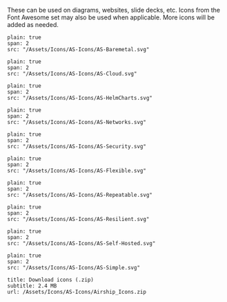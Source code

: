These can be used on diagrams, websites, slide decks, etc. Icons from the Font Awesome set may also be used when applicable. More icons will be added as needed. 

```image
plain: true
span: 2
src: "/Assets/Icons/AS-Icons/AS-Baremetal.svg"
```

```image
plain: true
span: 2
src: "/Assets/Icons/AS-Icons/AS-Cloud.svg"
```

```image
plain: true
span: 2
src: "/Assets/Icons/AS-Icons/AS-HelmCharts.svg"
```

```image
plain: true
span: 2
src: "/Assets/Icons/AS-Icons/AS-Networks.svg"
```

```image
plain: true
span: 2
src: "/Assets/Icons/AS-Icons/AS-Security.svg"
```

```image
plain: true
span: 2
src: "/Assets/Icons/AS-Icons/AS-Flexible.svg"
```

```image
plain: true
span: 2
src: "/Assets/Icons/AS-Icons/AS-Repeatable.svg"
```

```image
plain: true
span: 2
src: "/Assets/Icons/AS-Icons/AS-Resilient.svg"
```

```image
plain: true
span: 2
src: "/Assets/Icons/AS-Icons/AS-Self-Hosted.svg"
```

```image
plain: true
span: 2
src: "/Assets/Icons/AS-Icons/AS-Simple.svg"
```

```download
title: Download icons (.zip)
subtitle: 2.4 MB
url: /Assets/Icons/AS-Icons/Airship_Icons.zip
```